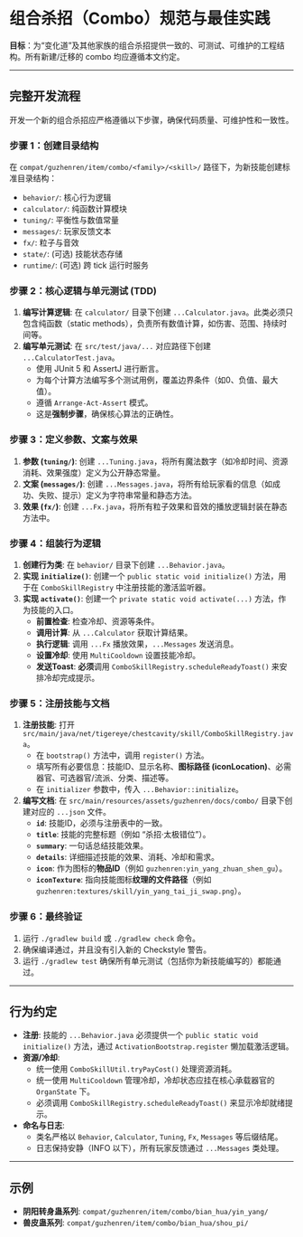 # 组合杀招（Combo）规范与最佳实践

**目标**：为“变化道”及其他家族的组合杀招提供一致的、可测试、可维护的工程结构。所有新建/迁移的 combo 均应遵循本文约定。

---

## 完整开发流程

开发一个新的组合杀招应严格遵循以下步骤，确保代码质量、可维护性和一致性。

### 步骤 1：创建目录结构
在 `compat/guzhenren/item/combo/<family>/<skill>/` 路径下，为新技能创建标准目录结构：
- `behavior/`: 核心行为逻辑
- `calculator/`: 纯函数计算模块
- `tuning/`: 平衡性与数值常量
- `messages/`: 玩家反馈文本
- `fx/`: 粒子与音效
- `state/`: (可选) 技能状态存储
- `runtime/`: (可选) 跨 tick 运行时服务

### 步骤 2：核心逻辑与单元测试 (TDD)
1.  **编写计算逻辑**: 在 `calculator/` 目录下创建 `...Calculator.java`。此类必须只包含纯函数（static methods），负责所有数值计算，如伤害、范围、持续时间等。
2.  **编写单元测试**: 在 `src/test/java/...` 对应路径下创建 `...CalculatorTest.java`。
    -   使用 JUnit 5 和 AssertJ 进行断言。
    -   为每个计算方法编写多个测试用例，覆盖边界条件（如0、负值、最大值）。
    -   遵循 `Arrange-Act-Assert` 模式。
    -   这是**强制步骤**，确保核心算法的正确性。

### 步骤 3：定义参数、文案与效果
1.  **参数 (`tuning/`)**: 创建 `...Tuning.java`，将所有魔法数字（如冷却时间、资源消耗、效果强度）定义为公开静态常量。
2.  **文案 (`messages/`)**: 创建 `...Messages.java`，将所有给玩家看的信息（如成功、失败、提示）定义为字符串常量和静态方法。
3.  **效果 (`fx/`)**: 创建 `...Fx.java`，将所有粒子效果和音效的播放逻辑封装在静态方法中。

### 步骤 4：组装行为逻辑
1.  **创建行为类**: 在 `behavior/` 目录下创建 `...Behavior.java`。
2.  **实现 `initialize()`**: 创建一个 `public static void initialize()` 方法，用于在 `ComboSkillRegistry` 中注册技能的激活监听器。
3.  **实现 `activate()`**: 创建一个 `private static void activate(...)` 方法，作为技能的入口。
    -   **前置检查**: 检查冷却、资源等条件。
    -   **调用计算**: 从 `...Calculator` 获取计算结果。
    -   **执行逻辑**: 调用 `...Fx` 播放效果，`...Messages` 发送消息。
    -   **设置冷却**: 使用 `MultiCooldown` 设置技能冷却。
    -   **发送Toast**: **必须**调用 `ComboSkillRegistry.scheduleReadyToast()` 来安排冷却完成提示。

### 步骤 5：注册技能与文档
1.  **注册技能**: 打开 `src/main/java/net/tigereye/chestcavity/skill/ComboSkillRegistry.java`。
    -   在 `bootstrap()` 方法中，调用 `register()` 方法。
    -   填写所有必要信息：技能ID、显示名称、**图标路径 (iconLocation)**、必需器官、可选器官/流派、分类、描述等。
    -   在 `initializer` 参数中，传入 `...Behavior::initialize`。
2.  **编写文档**: 在 `src/main/resources/assets/guzhenren/docs/combo/` 目录下创建对应的 `...json` 文件。
    -   **`id`**: 技能ID，必须与注册表中的一致。
    -   **`title`**: 技能的完整标题（例如 “杀招·太极错位”）。
    -   **`summary`**: 一句话总结技能效果。
    -   **`details`**: 详细描述技能的效果、消耗、冷却和需求。
    -   **`icon`**: 作为图标的**物品ID**（例如 `guzhenren:yin_yang_zhuan_shen_gu`）。
    -   **`iconTexture`**: 指向技能图标**纹理的文件路径**（例如 `guzhenren:textures/skill/yin_yang_tai_ji_swap.png`）。

### 步骤 6：最终验证
1.  运行 `./gradlew build` 或 `./gradlew check` 命令。
2.  确保编译通过，并且没有引入新的 Checkstyle 警告。
3.  运行 `./gradlew test` 确保所有单元测试（包括你为新技能编写的）都能通过。

---

## 行为约定
- **注册**: 技能的 `...Behavior.java` 必须提供一个 `public static void initialize()` 方法，通过 `ActivationBootstrap.register` 懒加载激活逻辑。
- **资源/冷却**:
  - 统一使用 `ComboSkillUtil.tryPayCost()` 处理资源消耗。
  - 统一使用 `MultiCooldown` 管理冷却，冷却状态应挂在核心承载器官的 `OrganState` 下。
  - 必须调用 `ComboSkillRegistry.scheduleReadyToast()` 来显示冷却就绪提示。
- **命名与日志**:
  - 类名严格以 `Behavior`, `Calculator`, `Tuning`, `Fx`, `Messages` 等后缀结尾。
  - 日志保持安静（INFO 以下），所有玩家反馈通过 `...Messages` 类处理。

---

## 示例
- **阴阳转身蛊系列**: `compat/guzhenren/item/combo/bian_hua/yin_yang/`
- **兽皮蛊系列**: `compat/guzhenren/item/combo/bian_hua/shou_pi/`
